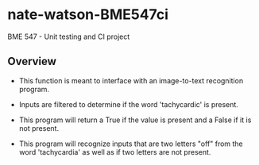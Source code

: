 # nate-watson-BME547ci
BME 547 - Unit testing and CI project

## Overview
* This function is meant to interface with an image-to-text recognition program.

* Inputs are filtered to determine if the word 'tachycardic' is present.

* This program will return a True if the value is present and a False
if it is not present.


* This program will recognize inputs that are two letters "off" from the word
'tachycardia' as well as if two letters are not present.

